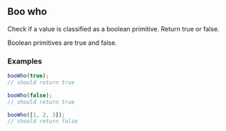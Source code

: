 ## Boo who

Check if a value is classified as a boolean primitive. Return true or false.

Boolean primitives are true and false.

### Examples

```javascript
booWho(true);
// should return true
```

```javascript
booWho(false);
// should return true
```

```javascript
booWho([1, 2, 3]);
// should return false
```
